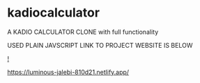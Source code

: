 # kadiocalculator
A KADIO CALCULATOR CLONE
with full functionality 

USED PLAIN JAVSCRIPT
LINK TO PROJECT WEBSITE IS BELOW

[!](images/screenshot.png)


https://luminous-jalebi-810d21.netlify.app/
